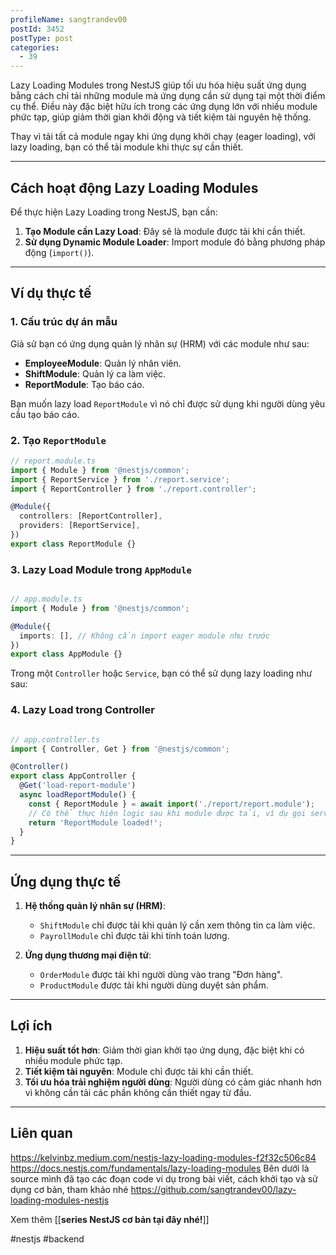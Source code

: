 ```yaml
---
profileName: sangtrandev00
postId: 3452
postType: post
categories:
  - 39
---
```

Lazy Loading Modules trong NestJS giúp tối ưu hóa hiệu suất ứng dụng bằng cách chỉ tải những module mà ứng dụng cần sử dụng tại một thời điểm cụ thể. Điều này đặc biệt hữu ích trong các ứng dụng lớn với nhiều module phức tạp, giúp giảm thời gian khởi động và tiết kiệm tài nguyên hệ thống.

Thay vì tải tất cả module ngay khi ứng dụng khởi chạy (eager loading), với lazy loading, bạn có thể tải module khi thực sự cần thiết.

---

## Cách hoạt động Lazy Loading Modules

Để thực hiện Lazy Loading trong NestJS, bạn cần:

1. **Tạo Module cần Lazy Load**: Đây sẽ là module được tải khi cần thiết.
2. **Sử dụng Dynamic Module Loader**: Import module đó bằng phương pháp động (`import()`).

---

## Ví dụ thực tế

### 1. **Cấu trúc dự án mẫu**

Giả sử bạn có ứng dụng quản lý nhân sự (HRM) với các module như sau:

- **EmployeeModule**: Quản lý nhân viên.
- **ShiftModule**: Quản lý ca làm việc.
- **ReportModule**: Tạo báo cáo.

Bạn muốn lazy load `ReportModule` vì nó chỉ được sử dụng khi người dùng yêu cầu tạo báo cáo.

### 2. **Tạo `ReportModule`**

```typescript
// report.module.ts
import { Module } from '@nestjs/common';
import { ReportService } from './report.service';
import { ReportController } from './report.controller';

@Module({
  controllers: [ReportController],
  providers: [ReportService],
})
export class ReportModule {}

```

### 3. **Lazy Load Module trong `AppModule`**

```typescript

// app.module.ts
import { Module } from '@nestjs/common';

@Module({
  imports: [], // Không cần import eager module như trước
})
export class AppModule {}

```


Trong một `Controller` hoặc `Service`, bạn có thể sử dụng lazy loading như sau:

### 4. **Lazy Load trong Controller**

```typescript

// app.controller.ts
import { Controller, Get } from '@nestjs/common';

@Controller()
export class AppController {
  @Get('load-report-module')
  async loadReportModule() {
    const { ReportModule } = await import('./report/report.module');
    // Có thể thực hiện logic sau khi module được tải, ví dụ gọi service hoặc khởi tạo
    return 'ReportModule loaded!';
  }
}

```

---

## Ứng dụng thực tế

1. **Hệ thống quản lý nhân sự (HRM)**:
    
    - `ShiftModule` chỉ được tải khi quản lý cần xem thông tin ca làm việc.
    - `PayrollModule` chỉ được tải khi tính toán lương.
2. **Ứng dụng thương mại điện tử**:
    
    - `OrderModule` được tải khi người dùng vào trang "Đơn hàng".
    - `ProductModule` được tải khi người dùng duyệt sản phẩm.

---

## Lợi ích

1. **Hiệu suất tốt hơn**: Giảm thời gian khởi tạo ứng dụng, đặc biệt khi có nhiều module phức tạp.
2. **Tiết kiệm tài nguyên**: Module chỉ được tải khi cần thiết.
3. **Tối ưu hóa trải nghiệm người dùng**: Người dùng có cảm giác nhanh hơn vì không cần tải các phần không cần thiết ngay từ đầu.


---
## Liên quan

https://kelvinbz.medium.com/nestjs-lazy-loading-modules-f2f32c506c84
https://docs.nestjs.com/fundamentals/lazy-loading-modules
Bên dưới là source mình đã tạo các đoạn code ví dụ trong bài viết, cách khởi tạo và sử dụng cơ bản, tham khảo nhé
https://github.com/sangtrandev00/lazy-loading-modules-nestjs

Xem thêm [[**series NestJS cơ bản tại đây nhé!**]]

#nestjs #backend